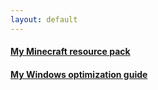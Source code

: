 ```yaml
---
layout: default
---
```


#### [My Minecraft resource pack](pages/cotcotpack.md)
#### [My Windows optimization guide](pages/opti.md)

